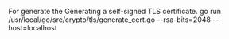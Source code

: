 
For generate the Generating a self-signed TLS certificate.
go run /usr/local/go/src/crypto/tls/generate_cert.go --rsa-bits=2048 --host=localhost